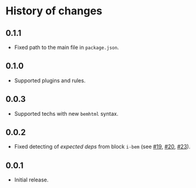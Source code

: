 History of changes
==================

0.1.1
-----

* Fixed path to the main file in `package.json`.

0.1.0
-----

* Supported plugins and rules.

0.0.3
-----

* Supported techs with new `bemhtml` syntax.

0.0.2
-----

* Fixed detecting of _expected deps_ from block `i-bem` (see [#19], [#20], [#23]).

0.0.1
-----

* Initial release.

[#19]: https://github.com/bem/bemhint/issues/19
[#20]: https://github.com/bem/bemhint/issues/20
[#23]: https://github.com/bem/bemhint/issues/23
